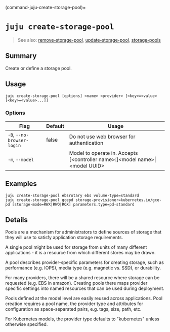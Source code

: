 (command-juju-create-storage-pool)=
# `juju create-storage-pool`
> See also: [remove-storage-pool](#remove-storage-pool), [update-storage-pool](#update-storage-pool), [storage-pools](#storage-pools)

## Summary
Create or define a storage pool.

## Usage
```juju create-storage-pool [options] <name> <provider> [<key>=<value> [<key>=<value>...]]```

### Options
| Flag | Default | Usage |
| --- | --- | --- |
| `-B`, `--no-browser-login` | false | Do not use web browser for authentication |
| `-m`, `--model` |  | Model to operate in. Accepts [&lt;controller name&gt;:]&lt;model name&gt;&#x7c;&lt;model UUID&gt; |

## Examples

    juju create-storage-pool ebsrotary ebs volume-type=standard
    juju create-storage-pool gcepd storage-provisioner=kubernetes.io/gce-pd [storage-mode=RWX|RWO|ROX] parameters.type=pd-standard



## Details

Pools are a mechanism for administrators to define sources of storage that
they will use to satisfy application storage requirements.

A single pool might be used for storage from units of many different applications -
it is a resource from which different stores may be drawn.

A pool describes provider-specific parameters for creating storage,
such as performance (e.g. IOPS), media type (e.g. magnetic vs. SSD),
or durability.

For many providers, there will be a shared resource
where storage can be requested (e.g. EBS in amazon).
Creating pools there maps provider specific settings
into named resources that can be used during deployment.

Pools defined at the model level are easily reused across applications.
Pool creation requires a pool name, the provider type and attributes for
configuration as space-separated pairs, e.g. tags, size, path, etc.

For Kubernetes models, the provider type defaults to "kubernetes"
unless otherwise specified.